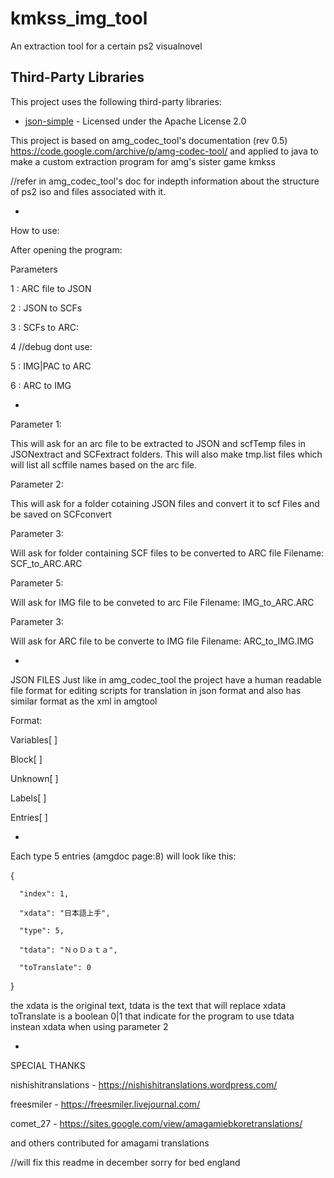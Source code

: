 # kmkss_img_tool
 An extraction tool for a certain ps2 visualnovel

## Third-Party Libraries

This project uses the following third-party libraries:

- [json-simple](https://code.google.com/archive/p/json-simple/) - Licensed under the Apache License 2.0


This project is based on amg_codec_tool's documentation (rev 0.5)
https://code.google.com/archive/p/amg-codec-tool/
and applied to java to make a custom extraction program for
amg's sister game kmkss


//refer in amg_codec_tool's doc for indepth information about the structure of ps2 iso and files associated with it.

-
How to use:

After opening the program:

Parameters

1 : ARC file to JSON

2 : JSON to SCFs

3 : SCFs to ARC:

4 //debug dont use:

5 : IMG|PAC to ARC

6 : ARC to IMG

-


Parameter 1:

This will ask for an arc file to be extracted to JSON and scfTemp files in JSONextract and SCFextract folders.
This will also make tmp.list files which will list all scffile names based on the arc file. 


Parameter 2:

This will ask for a folder cotaining JSON files and convert it to scf Files and be saved on SCFconvert


Parameter 3:

Will ask for folder containing SCF files to be converted to ARC file
Filename: SCF_to_ARC.ARC


Parameter 5:

Will ask for IMG file to be conveted to arc File
Filename: IMG_to_ARC.ARC


Parameter 3:

Will ask for ARC file to be converte to IMG file
Filename: ARC_to_IMG.IMG


-
JSON FILES 
Just like in amg_codec_tool the project have a human readable file format for editing scripts for translation in json format
and also has similar format as the xml in amgtool


Format:

Variables[ ]

Block[ ]

Unknown[ ]

Labels[ ]

Entries[ ]

-
Each type 5 entries (amgdoc page:8) will look like this:


{

      "index": 1,
      
      "xdata": "日本語上手",
      
      "type": 5,
      
      "tdata": "ＮｏＤａｔａ",
      
      "toTranslate": 0
      
}

the xdata is the original text, tdata is the text that will replace xdata
toTranslate is a boolean 0|1 that indicate for the program to use tdata instean xdata when using parameter 2





-
SPECIAL THANKS

nishishitranslations - https://nishishitranslations.wordpress.com/

freesmiler - https://freesmiler.livejournal.com/

comet_27 - https://sites.google.com/view/amagamiebkoretranslations/

and others contributed for amagami translations





//will fix this readme in december sorry for bed england

